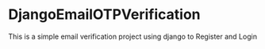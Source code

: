 # DjangoEmailOTPVerification

This is a simple email verification project using django to Register and Login

